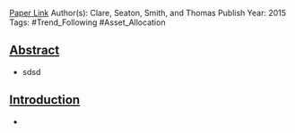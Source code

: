 
[Paper Link](https://papers.ssrn.com/sol3/papers.cfm?abstract_id=2126478)
Author(s): Clare, Seaton, Smith, and Thomas
Publish Year: 2015
Tags: #Trend_Following #Asset_Allocation 

## <u>Abstract</u>
- sdsd

## <u>Introduction</u>
- 